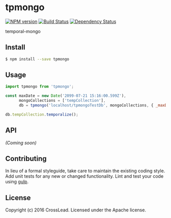 # tpmongo
[![NPM version][npm-image]][npm-url] [![Build Status][travis-image]][travis-url] [![Dependency Status][daviddm-url]][daviddm-image]

temporal-mongo


## Install

```bash
$ npm install --save tpmongo
```

## Usage

```javascript
import tpmongo from 'tpmongo';

const maxDate = new Date('2099-07-21 15:16:00.599Z'),
      mongoCollections = ['tempCollection'],
      db = tpmongo('localhost/tpmongoTestDb', mongoCollections, { _maxDate: maxDate });

db.tempCollection.temporalize();
```

## API

_(Coming soon)_


## Contributing

In lieu of a formal styleguide, take care to maintain the existing coding style. Add unit tests for any new or changed functionality. Lint and test your code using [gulp](http://gulpjs.com/).


## License

Copyright (c) 2016 CrossLead. Licensed under the Apache license.



[npm-url]: https://npmjs.org/package/tpmongo
[npm-image]: https://badge.fury.io/js/tpmongo.svg
[travis-url]: https://travis-ci.org/CrossLead/temporal-mongo
[travis-image]: https://travis-ci.org/CrossLead/temporal-mongo.svg?branch=master
[daviddm-url]: https://david-dm.org/CrossLead/temporal-mongo.svg?theme=shields.io
[daviddm-image]: https://david-dm.org/CrossLead/temporal-mongo
